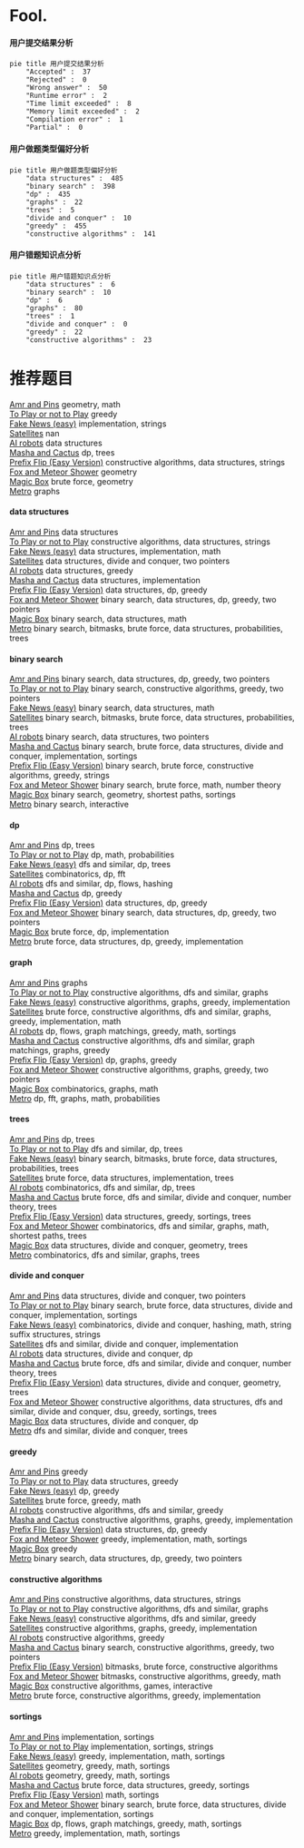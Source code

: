 # Fool.
<!-- tabs:start -->
#### **用户提交结果分析**

```mermaid
pie title 用户提交结果分析
    "Accepted" :  37
    "Rejected" :  0
    "Wrong answer" :  50
    "Runtime error" :  2
    "Time limit exceeded" :  8
    "Memory limit exceeded" :  2
    "Compilation error" :  1
    "Partial" :  0
```
#### **用户做题类型偏好分析**

```mermaid
pie title 用户做题类型偏好分析
    "data structures" :  485
    "binary search" :  398
    "dp" :  435
    "graphs" :  22
    "trees" :  5
    "divide and conquer" :  10
    "greedy" :  455
    "constructive algorithms" :  141
```
#### **用户错题知识点分析**

```mermaid
pie title 用户错题知识点分析
    "data structures" :  6
    "binary search" :  10
    "dp" :  6
    "graphs" :  80
    "trees" :  1
    "divide and conquer" :  0
    "greedy" :  22
    "constructive algorithms" :  23
```
<!-- tabs:end -->
# 推荐题目
[Amr and Pins](http://codeforces.com/problemset/problem/507/B)		geometry,
                        math		  
[To Play or not to Play](http://codeforces.com/problemset/problem/856/F)		greedy		  
[Fake News (easy)](http://codeforces.com/problemset/problem/802/G)		implementation,
                        strings		  
[Satellites](http://codeforces.com/problemset/problem/856/E)		nan		  
[AI robots](http://codeforces.com/problemset/problem/1045/G)		data structures		  
[Masha and Cactus](http://codeforces.com/problemset/problem/856/D)		dp,
                        trees		  
[Prefix Flip (Easy Version)](http://codeforces.com/problemset/problem/1381/A1)		constructive algorithms,
                        data structures,
                        strings		  
[Fox and Meteor Shower](http://codeforces.com/problemset/problem/388/E)		geometry		  
[Magic Box](http://codeforces.com/problemset/problem/231/D)		brute force,
                        geometry		  
[Metro](http://codeforces.com/problemset/problem/1055/A)		graphs		  
<!-- tabs:start -->
#### **data structures**
[Amr and Pins](http://codeforces.com/problemset/problem/1045/G)		data structures		  
[To Play or not to Play](http://codeforces.com/problemset/problem/1381/A1)		constructive algorithms,
                        data structures,
                        strings		  
[Fake News (easy)](http://codeforces.com/problemset/problem/1104/B)		data structures,
                        implementation,
                        math		  
[Satellites](http://codeforces.com/problemset/problem/1042/D)		data structures,
                        divide and conquer,
                        two pointers		  
[AI robots](http://codeforces.com/problemset/problem/725/D)		data structures,
                        greedy		  
[Masha and Cactus](http://codeforces.com/problemset/problem/1263/E)		data structures,
                        implementation		  
[Prefix Flip (Easy Version)](http://codeforces.com/problemset/problem/1313/C2)		data structures,
                        dp,
                        greedy		  
[Fox and Meteor Shower](http://codeforces.com/problemset/problem/1492/C)		binary search,
                        data structures,
                        dp,
                        greedy,
                        two pointers		  
[Magic Box](http://codeforces.com/problemset/problem/1490/G)		binary search,
                        data structures,
                        math		  
[Metro](http://codeforces.com/problemset/problem/1479/D)		binary search,
                        bitmasks,
                        brute force,
                        data structures,
                        probabilities,
                        trees		  
#### **binary search**
[Amr and Pins](http://codeforces.com/problemset/problem/1492/C)		binary search,
                        data structures,
                        dp,
                        greedy,
                        two pointers		  
[To Play or not to Play](http://codeforces.com/problemset/problem/1463/D)		binary search,
                        constructive algorithms,
                        greedy,
                        two pointers		  
[Fake News (easy)](http://codeforces.com/problemset/problem/1490/G)		binary search,
                        data structures,
                        math		  
[Satellites](http://codeforces.com/problemset/problem/1479/D)		binary search,
                        bitmasks,
                        brute force,
                        data structures,
                        probabilities,
                        trees		  
[AI robots](http://codeforces.com/problemset/problem/1436/E)		binary search,
                        data structures,
                        two pointers		  
[Masha and Cactus](http://codeforces.com/problemset/problem/1461/D)		binary search,
                        brute force,
                        data structures,
                        divide and conquer,
                        implementation,
                        sortings		  
[Prefix Flip (Easy Version)](http://codeforces.com/problemset/problem/1493/C)		binary search,
                        brute force,
                        constructive algorithms,
                        greedy,
                        strings		  
[Fox and Meteor Shower](http://codeforces.com/problemset/problem/1487/D)		binary search,
                        brute force,
                        math,
                        number theory		  
[Magic Box](http://codeforces.com/problemset/problem/1486/B)		binary search,
                        geometry,
                        shortest paths,
                        sortings		  
[Metro](http://codeforces.com/problemset/problem/1486/C1)		binary search,
                        interactive		  
#### **dp**
[Amr and Pins](http://codeforces.com/problemset/problem/856/D)		dp,
                        trees		  
[To Play or not to Play](http://codeforces.com/problemset/problem/1156/F)		dp,
                        math,
                        probabilities		  
[Fake News (easy)](http://codeforces.com/problemset/problem/1016/F)		dfs and similar,
                        dp,
                        trees		  
[Satellites](http://codeforces.com/problemset/problem/1439/D)		combinatorics,
                        dp,
                        fft		  
[AI robots](http://codeforces.com/problemset/problem/1214/D)		dfs and similar,
                        dp,
                        flows,
                        hashing		  
[Masha and Cactus](http://codeforces.com/problemset/problem/1276/A)		dp,
                        greedy		  
[Prefix Flip (Easy Version)](http://codeforces.com/problemset/problem/1313/C2)		data structures,
                        dp,
                        greedy		  
[Fox and Meteor Shower](http://codeforces.com/problemset/problem/1492/C)		binary search,
                        data structures,
                        dp,
                        greedy,
                        two pointers		  
[Magic Box](https://codeforces.com/contest/1457/problem/C)		brute force,
                        dp,
                        implementation		  
[Metro](http://codeforces.com/problemset/problem/1491/C)		brute force,
                        data structures,
                        dp,
                        greedy,
                        implementation		  
#### **graph**
[Amr and Pins](http://codeforces.com/problemset/problem/1055/A)		graphs		  
[To Play or not to Play](https://codeforces.com/contest/742/problem/E)		constructive algorithms,
                        dfs and similar,
                        graphs		  
[Fake News (easy)](http://codeforces.com/problemset/problem/1439/A2)		constructive algorithms,
                        graphs,
                        greedy,
                        implementation		  
[Satellites](http://codeforces.com/problemset/problem/1487/C)		brute force,
                        constructive algorithms,
                        dfs and similar,
                        graphs,
                        greedy,
                        implementation,
                        math		  
[AI robots](http://codeforces.com/problemset/problem/1437/C)		dp,
                        flows,
                        graph matchings,
                        greedy,
                        math,
                        sortings		  
[Masha and Cactus](http://codeforces.com/problemset/problem/1470/D)		constructive algorithms,
                        dfs and similar,
                        graph matchings,
                        graphs,
                        greedy		  
[Prefix Flip (Easy Version)](http://codeforces.com/problemset/problem/1476/C)		dp,
                        graphs,
                        greedy		  
[Fox and Meteor Shower](http://codeforces.com/problemset/problem/1304/D)		constructive algorithms,
                        graphs,
                        greedy,
                        two pointers		  
[Magic Box](http://codeforces.com/problemset/problem/1475/C)		combinatorics,
                        graphs,
                        math		  
[Metro](http://codeforces.com/problemset/problem/553/E)		dp,
                        fft,
                        graphs,
                        math,
                        probabilities		  
#### **trees**
[Amr and Pins](http://codeforces.com/problemset/problem/856/D)		dp,
                        trees		  
[To Play or not to Play](http://codeforces.com/problemset/problem/1016/F)		dfs and similar,
                        dp,
                        trees		  
[Fake News (easy)](http://codeforces.com/problemset/problem/1479/D)		binary search,
                        bitmasks,
                        brute force,
                        data structures,
                        probabilities,
                        trees		  
[Satellites](http://codeforces.com/problemset/problem/1511/C)		brute force,
                        data structures,
                        implementation,
                        trees		  
[AI robots](http://codeforces.com/problemset/problem/1499/F)		combinatorics,
                        dfs and similar,
                        dp,
                        trees		  
[Masha and Cactus](http://codeforces.com/problemset/problem/1491/E)		brute force,
                        dfs and similar,
                        divide and conquer,
                        number theory,
                        trees		  
[Prefix Flip (Easy Version)](http://codeforces.com/problemset/problem/1466/D)		data structures,
                        greedy,
                        sortings,
                        trees		  
[Fox and Meteor Shower](http://codeforces.com/problemset/problem/1495/D)		combinatorics,
                        dfs and similar,
                        graphs,
                        math,
                        shortest paths,
                        trees		  
[Magic Box](http://codeforces.com/problemset/problem/1303/G)		data structures,
                        divide and conquer,
                        geometry,
                        trees		  
[Metro](http://codeforces.com/problemset/problem/1454/E)		combinatorics,
                        dfs and similar,
                        graphs,
                        trees		  
#### **divide and conquer**
[Amr and Pins](http://codeforces.com/problemset/problem/1042/D)		data structures,
                        divide and conquer,
                        two pointers		  
[To Play or not to Play](http://codeforces.com/problemset/problem/1461/D)		binary search,
                        brute force,
                        data structures,
                        divide and conquer,
                        implementation,
                        sortings		  
[Fake News (easy)](http://codeforces.com/problemset/problem/1466/G)		combinatorics,
                        divide and conquer,
                        hashing,
                        math,
                        string suffix structures,
                        strings		  
[Satellites](http://codeforces.com/problemset/problem/1490/D)		dfs and similar,
                        divide and conquer,
                        implementation		  
[AI robots](https://codeforces.com/contest/1483/problem/C)		data structures,
                        divide and conquer,
                        dp		  
[Masha and Cactus](http://codeforces.com/problemset/problem/1491/E)		brute force,
                        dfs and similar,
                        divide and conquer,
                        number theory,
                        trees		  
[Prefix Flip (Easy Version)](http://codeforces.com/problemset/problem/1303/G)		data structures,
                        divide and conquer,
                        geometry,
                        trees		  
[Fox and Meteor Shower](http://codeforces.com/problemset/problem/1494/D)		constructive algorithms,
                        data structures,
                        dfs and similar,
                        divide and conquer,
                        dsu,
                        greedy,
                        sortings,
                        trees		  
[Magic Box](http://codeforces.com/problemset/problem/1482/E)		data structures,
                        divide and conquer,
                        dp		  
[Metro](http://codeforces.com/problemset/problem/566/C)		dfs and similar,
                        divide and conquer,
                        trees		  
#### **greedy**
[Amr and Pins](http://codeforces.com/problemset/problem/856/F)		greedy		  
[To Play or not to Play](http://codeforces.com/problemset/problem/725/D)		data structures,
                        greedy		  
[Fake News (easy)](http://codeforces.com/problemset/problem/1276/A)		dp,
                        greedy		  
[Satellites](https://codeforces.com/contest/1300/problem/C)		brute force,
                        greedy,
                        math		  
[AI robots](http://codeforces.com/problemset/problem/339/E)		constructive algorithms,
                        dfs and similar,
                        greedy		  
[Masha and Cactus](http://codeforces.com/problemset/problem/1439/A2)		constructive algorithms,
                        graphs,
                        greedy,
                        implementation		  
[Prefix Flip (Easy Version)](http://codeforces.com/problemset/problem/1313/C2)		data structures,
                        dp,
                        greedy		  
[Fox and Meteor Shower](http://codeforces.com/problemset/problem/1106/C)		greedy,
                        implementation,
                        math,
                        sortings		  
[Magic Box](http://codeforces.com/problemset/problem/1385/B)		greedy		  
[Metro](http://codeforces.com/problemset/problem/1492/C)		binary search,
                        data structures,
                        dp,
                        greedy,
                        two pointers		  
#### **constructive algorithms**
[Amr and Pins](http://codeforces.com/problemset/problem/1381/A1)		constructive algorithms,
                        data structures,
                        strings		  
[To Play or not to Play](https://codeforces.com/contest/742/problem/E)		constructive algorithms,
                        dfs and similar,
                        graphs		  
[Fake News (easy)](http://codeforces.com/problemset/problem/339/E)		constructive algorithms,
                        dfs and similar,
                        greedy		  
[Satellites](http://codeforces.com/problemset/problem/1439/A2)		constructive algorithms,
                        graphs,
                        greedy,
                        implementation		  
[AI robots](http://codeforces.com/problemset/problem/1493/A)		constructive algorithms,
                        greedy		  
[Masha and Cactus](http://codeforces.com/problemset/problem/1463/D)		binary search,
                        constructive algorithms,
                        greedy,
                        two pointers		  
[Prefix Flip (Easy Version)](https://codeforces.com/contest/1456/problem/B)		bitmasks,
                        brute force,
                        constructive algorithms		  
[Fox and Meteor Shower](http://codeforces.com/problemset/problem/1492/D)		bitmasks,
                        constructive algorithms,
                        greedy,
                        math		  
[Magic Box](https://codeforces.com/contest/1504/problem/D)		constructive algorithms,
                        games,
                        interactive		  
[Metro](https://codeforces.com/contest/1483/problem/A)		brute force,
                        constructive algorithms,
                        greedy,
                        implementation		  
#### **sortings**
[Amr and Pins](http://codeforces.com/problemset/problem/560/A)		implementation,
                        sortings		  
[To Play or not to Play](http://codeforces.com/problemset/problem/141/A)		implementation,
                        sortings,
                        strings		  
[Fake News (easy)](http://codeforces.com/problemset/problem/1106/C)		greedy,
                        implementation,
                        math,
                        sortings		  
[Satellites](https://codeforces.com/contest/1496/problem/C)		geometry,
                        greedy,
                        math,
                        sortings		  
[AI robots](http://codeforces.com/problemset/problem/1495/A)		geometry,
                        greedy,
                        math,
                        sortings		  
[Masha and Cactus](http://codeforces.com/problemset/problem/1497/A)		brute force,
                        data structures,
                        greedy,
                        sortings		  
[Prefix Flip (Easy Version)](http://codeforces.com/problemset/problem/1427/A)		math,
                        sortings		  
[Fox and Meteor Shower](http://codeforces.com/problemset/problem/1461/D)		binary search,
                        brute force,
                        data structures,
                        divide and conquer,
                        implementation,
                        sortings		  
[Magic Box](http://codeforces.com/problemset/problem/1437/C)		dp,
                        flows,
                        graph matchings,
                        greedy,
                        math,
                        sortings		  
[Metro](http://codeforces.com/problemset/problem/1473/A)		greedy,
                        implementation,
                        math,
                        sortings		  
<!-- tabs:end -->
